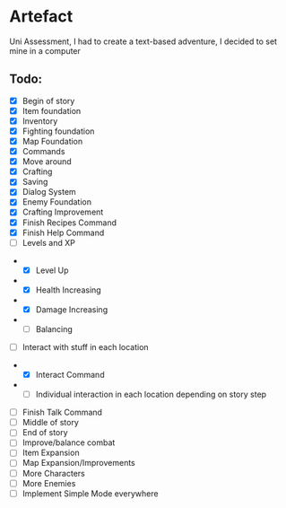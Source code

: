 # Artefact
Uni Assessment, I had to create a text-based adventure, I decided to set mine in a computer

## Todo:
- [x] Begin of story
- [x] Item foundation
- [x] Inventory
- [x] Fighting foundation
- [x] Map Foundation
- [x] Commands
- [x] Move around
- [x] Crafting
- [x] Saving
- [x] Dialog System
- [x] Enemy Foundation
- [x] Crafting Improvement
- [x] Finish Recipes Command
- [x] Finish Help Command
- [ ] Levels and XP
- - [x] Level Up
- - [x] Health Increasing
- - [x] Damage Increasing
- - [ ] Balancing
- [ ] Interact with stuff in each location
- - [x] Interact Command
- - [ ] Individual interaction in each location depending on story step
- [ ] Finish Talk Command
- [ ] Middle of story
- [ ] End of story
- [ ] Improve/balance combat
- [ ] Item Expansion
- [ ] Map Expansion/Improvements
- [ ] More Characters
- [ ] More Enemies
- [ ] Implement Simple Mode everywhere